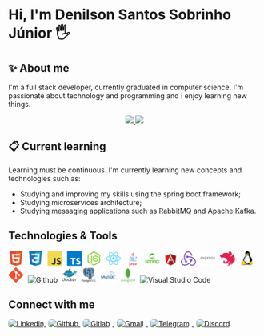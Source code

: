 <h1>Hi, I'm Denilson Santos Sobrinho Júnior 🖐</h1>

<h2>✨ About me</h2>

I'm a full stack developer, currently graduated in computer science. I'm passionate about technology and programming and i enjoy learning new things.

<div align="center">
  <a href="https://github.com/denilsonssj">
  <img height="180em" src="https://github-readme-stats.vercel.app/api?username=denilsonssj&show_icons=true&theme=dark&include_all_commits=true&count_private=true"/>
  <img height="180em" src="https://github-readme-stats.vercel.app/api/top-langs/?username=denilsonssj&layout=compact&langs_count=7&theme=dark"/>
  </a>
</div>

<h2>📋 Current learning</h2>

Learning must be continuous. I'm currently learning new concepts and technologies such as:

- Studying and improving my skills using the spring boot framework;
- Studying microservices architecture;
- Studying messaging applications such as RabbitMQ and Apache Kafka.

<h2>Technologies & Tools</h2>

<div id="languages-and-tools">
    <img src="https://raw.githubusercontent.com/devicons/devicon/master/icons/html5/html5-original.svg" alt="Javascript" width="30px" height="30px" style="margin-right: 5px;">
    <img src="https://raw.githubusercontent.com/devicons/devicon/master/icons/css3/css3-original.svg" alt="Javascript" width="30px" height="30px" style="margin-right: 5px;">
    <img src="https://raw.githubusercontent.com/devicons/devicon/master/icons/javascript/javascript-original.svg" alt="Javascript" width="30px" height="30px" style="margin-right: 5px;">
    <img src="https://raw.githubusercontent.com/devicons/devicon/master/icons/typescript/typescript-original.svg" alt="Typescript" width="30px" height="30px" style="margin-right: 5px;">
    <img src="https://raw.githubusercontent.com/devicons/devicon/master/icons/nodejs/nodejs-plain.svg" alt="Node.js" width="30px" height="30px" style="margin-right: 5px;">
    <img src="https://raw.githubusercontent.com/devicons/devicon/master/icons/react/react-original.svg" alt="React" width="30px" height="30px" style="margin-right: 5px;">
    <img src="https://raw.githubusercontent.com/devicons/devicon/master/icons/java/java-original-wordmark.svg" alt="Java" width="30px" height="30px" style="margin-right: 5px;">
    <img src="https://raw.githubusercontent.com/devicons/devicon/master/icons/spring/spring-original-wordmark.svg" alt="Spring" width="30px" height="30px" style="margin-right: 5px;">
    <img src="https://raw.githubusercontent.com/devicons/devicon/master/icons/angularjs/angularjs-original.svg" alt="Angular" height="25px" style="margin-right: 5px;">
    <img src="https://raw.githubusercontent.com/devicons/devicon/master/icons/redux/redux-original.svg" alt="Redux" width="30px" height="30px" style="margin-right: 5px;">
    <img src="https://raw.githubusercontent.com/devicons/devicon/master/icons/express/express-original-wordmark.svg" alt="Express.js" width="30px" height="30px" style="margin-right: 5px;">
    <img src="https://raw.githubusercontent.com/devicons/devicon/master/icons/nestjs/nestjs-plain.svg" alt="Nest.js" width="30px" height="30px" style="margin-right: 5px;">
    <img src="https://raw.githubusercontent.com/devicons/devicon/master/icons/linux/linux-original.svg" alt="Linux" width="30px" height="30px" style="margin-right: 5px;">
    <img src="https://raw.githubusercontent.com/devicons/devicon/master/icons/git/git-original.svg" alt="Git" width="30px" height="30px" style="margin-right: 5px;">
    <img src="https://cdn-icons-png.flaticon.com/512/25/25231.png" alt="Github" width="30px" height="30px" style="margin-right: 5px;">
    <img src="https://raw.githubusercontent.com/devicons/devicon/master/icons/docker/docker-original-wordmark.svg" alt="Docker" width="30px" height="30px" style="margin-right: 5px;">
    <img src="https://raw.githubusercontent.com/devicons/devicon/master/icons/postgresql/postgresql-original-wordmark.svg" alt="PostgreSQL" width="30px" height="30px" style="margin-right: 5px;">
    <img src="https://raw.githubusercontent.com/devicons/devicon/master/icons/mysql/mysql-plain-wordmark.svg" alt="MySQL" width="30px" height="30px" style="margin-right: 5px;">
    <img src="https://raw.githubusercontent.com/devicons/devicon/master/icons/mongodb/mongodb-plain-wordmark.svg" alt="MongoDB" width="30px" height="30px" style="margin-right: 5px;">
    <img src="https://upload.wikimedia.org/wikipedia/commons/9/9a/Visual_Studio_Code_1.35_icon.svg" alt="Visual Studio Code" width="30px" height="30px" style="margin-right: 5px;">
</div>

<h2>Connect with me</h2>

<div class="social-badges">
    <a href="https://www.linkedin.com/in/denilsonssj" style="margin-right: 5px">
        <img src="https://img.shields.io/badge/LinkedIn-0077B5?style=for-the-badge&logo=linkedin&logoColor=white" height="28px" alt="Linkedin" style="border-radius: 5px;">
    </a>
    <a href="https://github.com/denilsonssj" style="margin-right: 5px">
        <img src="https://img.shields.io/badge/GitHub-100000?style=for-the-badge&logo=github&logoColor=white" height="28px" alt="Github" style="border-radius: 5px;">
    </a>
    <a href="https://gitlab.com/denilsonssj" style="margin-right: 5px">
        <img src="https://img.shields.io/badge/GitLab-330F63?style=for-the-badge&logo=gitlab&logoColor=white" height="28px" alt="Gitlab" style="margin-right: 5px; border-radius: 5px;">
    </a>
    <a href="mailto:dssjunior98@gmail.com/" style="margin-right: 5px">
        <img src="https://img.shields.io/badge/Gmail-D14836?style=for-the-badge&logo=gmail&logoColor=white" height="28px" alt="Gmail" style="margin-right: 5px; border-radius: 5px;">
    </a>
    <a href="https://t.me/denilsonssj" style="margin-right: 5px">
        <img src="https://img.shields.io/badge/Telegram-2CA5E0?style=for-the-badge&logo=telegram&logoColor=white" height="28px" alt="Telegram" style="margin-right: 5px; border-radius: 5px;">
    </a>
    <a href="https://discordapp.com/users/denilsonssj#1832" style="margin-right: 5px">
        <img src="https://img.shields.io/badge/Discord-7289DA?style=for-the-badge&logo=discord&logoColor=white" height="28px" alt="Discord" style="margin-right: 5px; border-radius: 5px;">
    </a>
</div>
